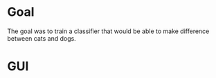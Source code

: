 # Goal
The goal was to train a classifier that would be able to make difference between cats and dogs.

# GUI
